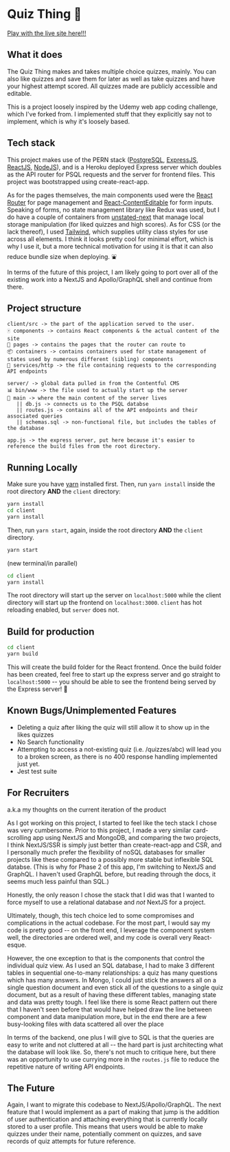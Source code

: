 # Quiz Thing 🏫

[Play with the live site here!!!](https://quiz-thin.herokuapp.com/)

## What it does

The Quiz Thing makes and takes multiple choice quizzes, mainly. You can also like quizzes and save them for later as well as take quizzes and have your highest attempt scored. All quizzes made are publicly accessible and editable.

This is a project loosely inspired by the Udemy web app coding challenge, which I've forked from. I implemented stuff that they explicitly say not to implement, which is why it's loosely based.

## Tech stack

This project makes use of the PERN stack ([PostgreSQL](https://www.postgresql.org/docs/13/index.html), [ExpressJS](https://expressjs.com/), [ReactJS](https://reactjs.org/docs/getting-started.html), [NodeJS](https://nodejs.org/en/)), and is a Heroku deployed Express server which doubles as the API router for PSQL requests and the server for frontend files. This project was bootstrapped using create-react-app.

As for the pages themselves, the main components used were the [React Router](https://reactrouter.com/) for page management and [React-ContentEditable](https://github.com/lovasoa/react-contenteditable) for form inputs. Speaking of forms, no state management library like Redux was used, but I do have a couple of containers from [unstated-next](https://github.com/jamiebuilds/unstated-next) that manage local storage manipulation (for liked quizzes and high scores). As for CSS (or the lack thereof), I used [Tailwind](https://tailwindcss.com), which supplies utility class styles for use across all elements. I think it looks pretty cool for minimal effort, which is why I use it, but a more technical motivation for using it is that it can also reduce bundle size when deploying. ⛲

In terms of the future of this project, I am likely going to port over all of the existing work into a NextJS and Apollo/GraphQL shell and continue from there.

## Project structure

```
client/src -> the part of the application served to the user.
🀄 components -> contains React components & the actual content of the site
📑 pages -> contains the pages that the router can route to
📦 containers -> contains containers used for state management of states used by numerous different (sibling) components
👨‍ services/http -> the file containing requests to the corresponding API endpoints

server/ -> global data pulled in from the Contentful CMS
📊 bin/www -> the file used to actually start up the server
📶 main -> where the main content of the server lives
   || db.js -> connects us to the PSQL databse
   || routes.js -> contains all of the API endpoints and their associated queries
   || schemas.sql -> non-functional file, but includes the tables of the database
   
app.js -> the express server, put here because it's easier to reference the build files from the root directory.
```

## Running Locally

Make sure you have [yarn](https://yarnpkg.com/getting-started/install) installed first. Then, run `yarn install` inside the root directory **AND** the `client` directory:

```sh
yarn install
cd client
yarn install
```

Then, run `yarn start`, again, inside the root directory **AND** the `client` directory. 

```sh
yarn start
```


(new terminal/in parallel)
```sh
cd client
yarn install
```

The root directory will start up the server on `localhost:5000` while the client directory will start up the frontend on `localhost:3000`. `client` has hot reloading enabled, but `server` does not.

## Build for production

```sh
cd client
yarn build
```

This will create the build folder for the React frontend. Once the build folder has been created, feel free to start up the express server and go straight to `localhost:5000` -- you should be able to see the frontend being served by the Express server! 🙌

## Known Bugs/Unimplemented Features

* Deleting a quiz after liking the quiz will still allow it to show up in the likes quizzes
* No Search functionality
* Attempting to access a not-existing quiz (i.e. /quizzes/abc) will lead you to a broken screen, as there is no 400 response handling implemented just yet.
* Jest test suite

## For Recruiters

a.k.a my thoughts on the current iteration of the product

As I got working on this project, I started to feel like the tech stack I chose was very cumbersome. Prior to this project, I made a very similar card-scrolling app using NextJS and MongoDB, and comparing the two projects, I think NextJS/SSR is simply just better than create-react-app and CSR, and I personally much prefer the flexibility of noSQL databases for smaller projects like these compared to a possibly more stable but inflexible SQL databse. (This is why for Phase 2 of this app, I'm switching to NextJS and GraphQL. I haven't used GraphQL before, but reading through the docs, it seems much less painful than SQL.)

Honestly, the only reason I chose the stack that I did was that I wanted to force myself to use a relational database and _not_ NextJS for a project.

Ultimately, though, this tech choice led to some compromises and complications in the actual codebase. For the most part, I would say my code is pretty good -- on the front end, I leverage the component system well, the directories are ordered well, and my code is overall very React-esque.

However, the one exception to that is the components that control the individual quiz view. As I used an SQL database, I had to make 3 different tables in sequential one-to-many relationships: a quiz has many questions which has many answers. In Mongo, I could just stick the answers all on a single question document and even stick all of the questions to a single quiz document, but as a result of having these different tables, managing state and data was pretty tough. I feel like there is some React pattern out there that I haven't seen before that would have helped draw the line between component and data manipulation more, but in the end there are a few busy-looking files with data scattered all over the place

In terms of the backend, one plus I will give to SQL is that the queries are easy to write and not cluttered at all -- the hard part is just architecting what the database will look like. So, there's not much to critique here, but there was an opportunity to use currying more in the `routes.js` file to reduce the repetitive nature of writing API endpoints. 

## The Future

Again, I want to migrate this codebase to NextJS/Apollo/GraphQL. The next feature that I would implement as a part of making that jump is the addition of user authentication and attaching everything that is currently locally stored to a user profile. This means that users would be able to make quizzes under their name, potentially comment on quizzes, and save records of quiz attempts for future reference.
